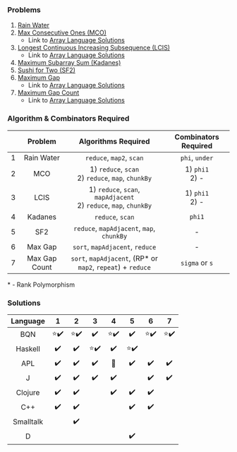 ### Problems

1. [Rain Water](https://leetcode.com/problems/trapping-rain-water/description/)
2. [Max Consecutive Ones (MCO)](https://leetcode.com/problems/max-consecutive-ones/)
   * Link to [Array Language Solutions](https://github.com/codereport/array-language-comparisons/blob/main/comparisons/leetcode/P0485_MCO.md)
3. [Longest Continuous Increasing Subsequence (LCIS)](https://leetcode.com/problems/longest-continuous-increasing-subsequence/)
   * Link to [Array Language Solutions](https://github.com/codereport/array-language-comparisons/blob/main/comparisons/leetcode/P00674_LCIS.md)
4. [Maximum Subarray Sum (Kadanes)](https://leetcode.com/problems/maximum-subarray/)
5. [Sushi for Two (SF2)](https://codeforces.com/contest/1138/problem/A)
6. [Maximum Gap](https://leetcode.com/problems/maximum-gap/)
   * Link to [Array Language Solutions](https://github.com/codereport/array-language-comparisons/blob/main/comparisons/leetcode/P0064_Max_Gap.md)
7. [Maximum Gap Count](https://theweeklychallenge.org/blog/perl-weekly-challenge-198/)
   * Link to [Array Language Solutions](https://github.com/codereport/array-language-comparisons/blob/main/comparisons/pwc/PWC198_P1_Max_Gap_Count.md)

### Algorithm & Combinators Required

|       |    Problem    |                          Algorithms Required                          | Combinators Required |
| :---: | :-----------: | :-------------------------------------------------------------------: | :------------------: |
|   1   |  Rain Water   |                       `reduce`, `map2`, `scan`                        |    `phi`, `under`    |
|   2   |      MCO      |        1) `reduce`, `scan` <br> 2) `reduce`, `map`, `chunkBy`         | 1) `phi1` <br> 2) -  |
|   3   |     LCIS      | 1) `reduce`, `scan`, `mapAdjacent` <br> 2) `reduce`, `map`, `chunkBy` | 1) `phi1` <br> 2) -  |
|   4   |    Kadanes    |                           `reduce`, `scan`                            |        `phi1`        |
|   5   |      SF2      |               `reduce`, `mapAdjacent`, `map`, `chunkBy`               |          -           |
|   6   |    Max Gap    |                    `sort`, `mapAdjacent`, `reduce`                    |          -           |
|   7   | Max Gap Count |      `sort`, `mapAdjacent`, (RP* or `map2`, `repeat`) + `reduce`      |    `sigma` or `s`    |

\* - Rank Polymorphism

### Solutions

| Language  |            1             |            2             |            3             |            4             |            5             |            6             |            7             |
| :-------: | :----------------------: | :----------------------: | :----------------------: | :----------------------: | :----------------------: | :----------------------: | :----------------------: |
|    BQN    | :star::heavy_check_mark: | :star::heavy_check_mark: |    :heavy_check_mark:    | :star::heavy_check_mark: |    :heavy_check_mark:    | :star::heavy_check_mark: | :star::heavy_check_mark: |
|  Haskell  |    :heavy_check_mark:    |    :heavy_check_mark:    | :star::heavy_check_mark: |    :heavy_check_mark:    | :star::heavy_check_mark: |
|    APL    |    :heavy_check_mark:    |    :heavy_check_mark:    |    :heavy_check_mark:    |     :no_entry_sign:      |    :heavy_check_mark:    |    :heavy_check_mark:    |    :heavy_check_mark:    |
|     J     |    :heavy_check_mark:    |    :heavy_check_mark:    |    :heavy_check_mark:    |    :heavy_check_mark:    |                          |    :heavy_check_mark:    |    :heavy_check_mark:    |
|  Clojure  |    :heavy_check_mark:    |    :heavy_check_mark:    |                          |    :heavy_check_mark:    |    :heavy_check_mark:    |    :heavy_check_mark:    |
|    C++    |    :heavy_check_mark:    |    :heavy_check_mark:    |                          |                          |    :heavy_check_mark:    |    :heavy_check_mark:    |
| Smalltalk |                          |    :heavy_check_mark:    |                          |                          |                          |
|     D     |                          |                          |                          |                          |    :heavy_check_mark:    |
